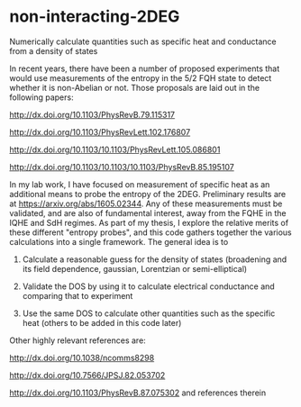 # non-interacting-2DEG
Numerically calculate quantities such as specific heat and conductance from a density of states

In recent years, there have been a number of proposed experiments that would use measurements of the entropy in the 5/2 FQH state to detect whether it is non-Abelian or not. Those proposals are laid out in the following papers:

http://dx.doi.org/10.1103/PhysRevB.79.115317

http://dx.doi.org/10.1103/PhysRevLett.102.176807

http://dx.doi.org/10.1103/10.1103/PhysRevLett.105.086801

http://dx.doi.org/10.1103/10.1103/10.1103/PhysRevB.85.195107

In my lab work, I have focused on measurement of specific heat as an additional means to probe the entropy of the 2DEG. Preliminary results are at https://arxiv.org/abs/1605.02344. Any of these measurements must be validated, and are also of fundamental interest, away from the FQHE in the IQHE and SdH regimes. As part of my thesis, I explore the relative merits of these different "entropy probes", and this code gathers together the various calculations into a single framework. The general idea is to

1) Calculate a reasonable guess for the density of states (broadening and its field dependence, gaussian, Lorentzian or semi-elliptical)

2) Validate the DOS by using it to calculate electrical conductance and comparing that to experiment

3) Use the same DOS to calculate other quantities such as the specific heat (others to be added in this code later)

Other highly relevant references are:

http://dx.doi.org/10.1038/ncomms8298

http://dx.doi.org/10.7566/JPSJ.82.053702

http://dx.doi.org/10.1103/PhysRevB.87.075302 and references therein

